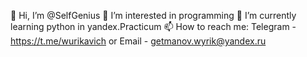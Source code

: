 👋 Hi, I’m @SelfGenius
👀 I’m interested in programming
🌱 I’m currently learning python in yandex.Practicum
📫 How to reach me: Telegram - https://t.me/wurikavich or Email - getmanov.wyrik@yandex.ru
